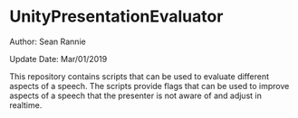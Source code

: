 # UnityPresentationEvaluator

Author: Sean Rannie

Update Date: Mar/01/2019

This repository contains scripts that can be used to evaluate different aspects of a speech. The scripts provide flags that can be used to improve aspects of a speech that the presenter is not aware of and adjust in realtime.
